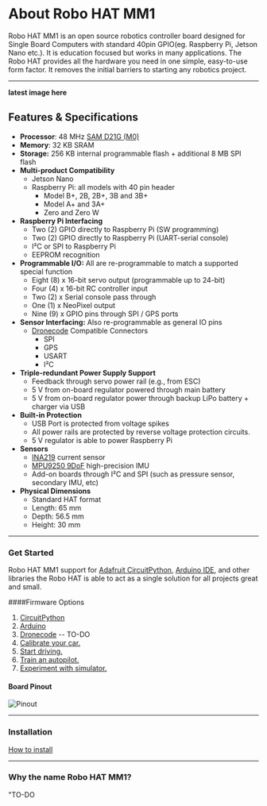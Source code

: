 # About Robo HAT MM1

Robo HAT MM1  is an open source robotics controller board designed for Single Board Computers with standard 40pin GPIO(eg. Raspberry Pi, Jetson Nano etc.). It is education focused but works in many applications. The Robo HAT provides all the hardware you need in one simple, easy-to-use form factor. It removes the initial barriers to starting any robotics project.

---------
**latest image here**

## Features & Specifications

* **Processor**: 48 MHz [SAM D21G (M0)](https://www.mouser.com/ProductDetail/Microchip-Technology-Atmel/ATSAMD21G18A-AU?qs=sGAEpiMZZMuoKKEcg8mMKHVqFrYvdykF7SWP9ZdTp88KpGTiVTkl7A%3D%3D)
* **Memory**: 32 KB SRAM
* **Storage:** 256 KB internal programmable flash + additional 8 MB SPI flash
* **Multi-product Compatibility**
    * Jetson Nano
    * Raspberry Pi: all models with 40 pin header
        * Model B+, 2B, 2B+, 3B and 3B+
        * Model A+ and 3A+
        * Zero and Zero W
* **Raspberry Pi Interfacing**  
    - Two (2) GPIO directly to Raspberry Pi (SW programming)  
    - Two (2) GPIO directly to Raspberry Pi (UART-serial console)  
    - I²C or SPI to Raspberry Pi  
    - EEPROM recognition   
* **Programmable I/O:** All are re-programmable to match a supported special function
    - Eight (8) x 16-bit servo output (programmable up to 24-bit)
    - Four (4) x 16-bit RC controller input
    - Two (2) x Serial console pass through
    - One (1) x NeoPixel output
    - Nine (9) x GPIO pins through SPI / GPS ports
* **Sensor Interfacing:** Also re-programmable as general IO pins
    * [Dronecode](https://wiki.dronecode.org/workgroup/connectors/start) Compatible Connectors
         - SPI
         - GPS
         - USART
         - I²C
* **Triple-redundant Power Supply Support**
    - Feedback through servo power rail (e.g., from ESC)
    - 5 V from on-board regulator powered through main battery
    - 5 V from on-board regulator power through backup LiPo battery + charger via USB  
* **Built-in Protection**
    - USB Port is protected from voltage spikes
    - All power rails are protected by reverse voltage protection circuits.
    - 5 V regulator is able to power Raspberry Pi  
* **Sensors**
    - [INA219](http://www.ti.com/lit/ds/symlink/ina219.pdf) current sensor
    - [MPU9250 9DoF](https://www.invensense.com/products/motion-tracking/9-axis/mpu-9250/) high-precision IMU
    - Add-on boards through I²C and SPI (such as pressure sensor, secondary IMU, etc)
* **Physical Dimensions**
    * Standard HAT format
    * Length: 65 mm
    * Depth: 56.5 mm
    * Height: 30 mm

----------------

### Get Started

Robo HAT MM1 support for [Adafruit CircuitPython](https://circuitpython.org/), [Arduino IDE](https://www.arduino.cc/), and other libraries the Robo HAT is able to act as a single solution for all projects great and small.

####Firmware Options
1. [CircuitPython](firmwares/circuitpython.md)
2. [Arduino](firmwares/arduino.md)
3. [Dronecode](firmwares/dronecode.md) -- TO-DO
4. [Calibrate your car.](guide/calibrate.md)
5. [Start driving.](guide/get_driving.md)
6. [Train an autopilot.](guide/train_autopilot.md)
7. [Experiment with simulator.](guide/simulator.md)

#### Board Pinout

![Pinout](/assets/pinout_map.jpg)

---------------

### Installation

[How to install](guide/install_software.md)

-----------------------

### Why the name Robo HAT MM1?

"TO-DO
